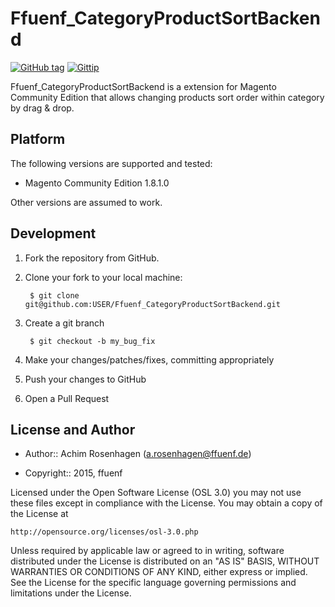 Ffuenf_CategoryProductSortBackend
=================================
[![GitHub tag](http://img.shields.io/github/tag/ffuenf/Ffuenf_CategoryProductSortBackend.svg)][tag]
[![Gittip](http://img.shields.io/gittip/arosenhagen.svg)][gittip]

[tag]: https://github.com/ffuenf/Ffuenf_CategoryProductSortBackend/tags
[gittip]: https://www.gittip.com/arosenhagen

Ffuenf_CategoryProductSortBackend is a extension for Magento Community Edition that allows changing products sort order within category by drag & drop.

Platform
--------

The following versions are supported and tested:

* Magento Community Edition 1.8.1.0

Other versions are assumed to work.

Development
-----------
1. Fork the repository from GitHub.
2. Clone your fork to your local machine:

        $ git clone git@github.com:USER/Ffuenf_CategoryProductSortBackend.git

3. Create a git branch

        $ git checkout -b my_bug_fix

4. Make your changes/patches/fixes, committing appropriately
5. Push your changes to GitHub
6. Open a Pull Request

License and Author
------------------

- Author:: Achim Rosenhagen (<a.rosenhagen@ffuenf.de>)

- Copyright:: 2015, ffuenf

Licensed under the Open Software License (OSL 3.0)
you may not use these files except in compliance with the License.
You may obtain a copy of the License at

    http://opensource.org/licenses/osl-3.0.php

Unless required by applicable law or agreed to in writing, software
distributed under the License is distributed on an "AS IS" BASIS,
WITHOUT WARRANTIES OR CONDITIONS OF ANY KIND, either express or implied.
See the License for the specific language governing permissions and
limitations under the License.
